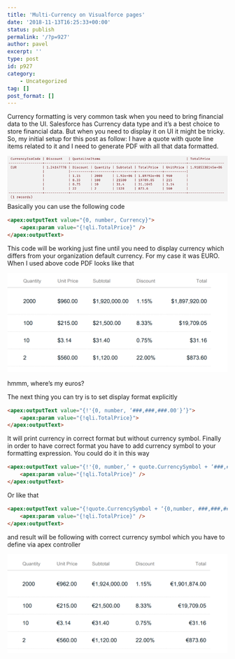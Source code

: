 ```yaml
---
title: 'Multi-Currency on Visualforce pages'
date: '2018-11-13T16:25:33+00:00'
status: publish
permalink: '/?p=927'
author: pavel
excerpt: ''
type: post
id: p927
category:
    - Uncategorized
tag: []
post_format: []
---
```

Currency formatting is very common task when you need to bring financial data to the UI. Salesforce has Currency data type and it’s a best choice to store financial data. But when you need to display it on UI it might be tricky. So, my initial setup for this post as follow: I have a quote with quote line items related to it and I need to generate PDF with all that data formatted.

![](/images/p927/img1.png)
Basically you can use the following code

```html
<apex:outputText value="{0, number, Currency}">
    <apex:param value="{!qli.TotalPrice}" />
</apex:outputText>
```

This code will be working just fine until you need to display currency which differs from your organization default currency. For my case it was EURO. When I used above code PDF looks like that

![](/images/p927/img2.png)
<figcaption>hmmm, where’s my euros?</figcaption>


The next thing you can try is to set display format explicitly

```html
<apex:outputText value="{!'{0, number, ‘###,###,###.00′}’}">
    <apex:param value="{!qli.TotalPrice}">
</apex:outputText>
```

It will print currency in correct format but without currency symbol. Finally in order to have correct format you have to add currency symbol to your formatting expression. You could do it in this way

```html
<apex:outputText value="{!'{0, number,’ + quote.CurrencySymbol + ‘###,###,##0.00}’}">
    <apex:param value="{!qli.TotalPrice}" />
</apex:outputText>
 ```

Or like that

```html
<apex:outputText value="{!quote.CurrencySymbol + ‘{0,number, ###,###,###.00}’}">
    <apex:param value="{!qli.TotalPrice}" />
</apex:outputText>
 ```

and result will be following with correct currency symbol which you have to define via apex controller

![](/images/p927/img3.png)